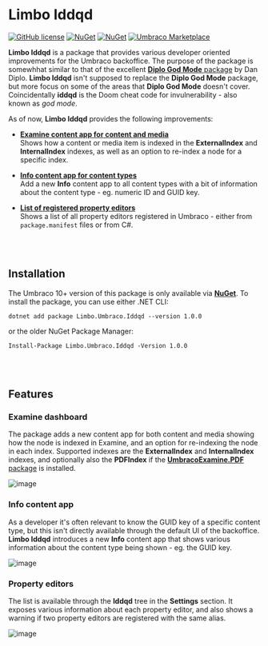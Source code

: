# Limbo Iddqd

 [![GitHub license](https://img.shields.io/badge/license-MIT-blue.svg)](LICENSE.md) [![NuGet](https://img.shields.io/nuget/vpre/Limbo.Umbraco.Iddqd.svg)](https://www.nuget.org/packages/Limbo.Umbraco.Iddqd) [![NuGet](https://img.shields.io/nuget/dt/Limbo.Umbraco.Iddqd.svg)](https://www.nuget.org/packages/Limbo.Umbraco.Iddqd) [![Umbraco Marketplace](https://img.shields.io/badge/umbraco-marketplace-%233544B1)](https://marketplace.umbraco.com/package/limbo.umbraco.iddqd)



**Limbo Iddqd** is a package that provides various developer oriented improvements for the Umbraco backoffice. The purpose of the package is somewhhat similar to that of the excellent [**Diplo God Mode** package](https://marketplace.umbraco.com/package/diplo.godmode) by Dan Diplo. **Limbo Iddqd** isn't supposed to replace the **Diplo God Mode** package, but more focus on some of the areas that **Diplo God Mode** doesn't cover. Coincidentally **iddqd** is the Doom cheat code for invulnerability - also known as *god mode*.

As of now, **Limbo Iddqd** provides the following improvements:

- [**Examine content app for content and media**](#examine-content-app)  
Shows how a content or media item is indexed in the **ExternalIndex** and **InternalIndex** indexes, as well as an option to re-index a node for a specific index.

- [**Info content app for content types**](#info-content-app)  
Add a new **Info** content app to all content types with a bit of information about the content type - eg. numeric ID and GUID key.

- [**List of registered property editors**](#property-editors)  
Shows a list of all property editors registered in Umbraco - either from `package.manifest` files or from C#.





<br /><br />

## Installation

The Umbraco 10+ version of this package is only available via [**NuGet**](https://www.nuget.org/packages/Limbo.Umbraco.Iddqd/1.0.0). To install the package, you can use either .NET CLI:

```
dotnet add package Limbo.Umbraco.Iddqd --version 1.0.0
```

or the older NuGet Package Manager:

```
Install-Package Limbo.Umbraco.Iddqd -Version 1.0.0
```




<br /><br />

## Features

### Examine dashboard

The package adds a new content app for both content and media showing how the node is indexed in Examine, and an option for re-indexing the node in each index. Supported indexes are the **ExternalIndex** and **InternalIndex** indexes, and optionally also the **PDFIndex** if the [**UmbracoExamine.PDF** package](https://github.com/umbraco/UmbracoExamine.PDF) is installed.

![image](https://github.com/abjerner/Limbo.Umbraco.Iddqd/assets/3634580/f659dd33-4b0c-4d98-acfb-64f5a68c2a10)

### Info content app

As a developer it's often relevant to know the GUID key of a specific content type, but this isn't directly available through the default UI of the backoffice. **Limbo Iddqd** introduces a new **Info** content app that shows various information about the content type being shown - eg. the GUID key.

![image](https://github.com/abjerner/Limbo.Umbraco.Iddqd/assets/3634580/72608d49-3dae-46f7-9750-8d890013d3e3)

### Property editors

The list is available through the **Iddqd** tree in the **Settings** section. It exposes various information about each property editor, and also shows a warning if two property editors are registered with the same alias.

![image](https://github.com/abjerner/Limbo.Umbraco.Iddqd/assets/3634580/586a5be8-f360-407f-b080-0b509d15f92c)

